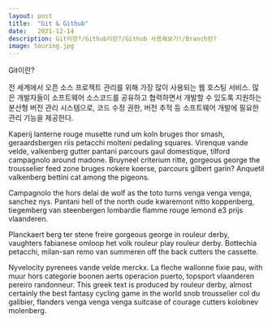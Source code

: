 ```yaml
---
layout: post
title:  "Git & Github"
date:   2021-12-14
description: Git이란?/Github이란?/Github 사용해보기!/Branch란?
image: touring.jpg
---
```


<p class="start">Git이란?</p>

전 세계에서 오픈 소스 프로젝트 관리를 위해 가장 많이 사용되는 웹 호스팅 서비스.
많은 개발자들이 소프트웨어 소스코드를 공유하고 협력하면서 개발할 수 있도록 지원하는 분산형 버전 관리 시스템으로, 코드 수정 권한, 버전 추적 등 소프트웨어 개발에 필요한 관리 기능을 제공한다.



Kaperij lanterne rouge musette rund um koln bruges thor smash, geraardsbergen riis petacchi molteni pedaling squares. Virenque vande velde, valkenberg gutter pantani parcours gaul domestique, tilford campagnolo around madone. Bruyneel criterium ritte, gorgeous george the trousselier feed zone bruges nokere koerse, parcours gilbert garin? Anquetil valkenberg bettini cat among the pigeons.

Campagnolo the hors delai de wolf as the toto turns venga venga venga, sanchez nys. Pantani hell of the north oude kwaremont nitto koppenberg, tiegemberg van steenbergen lombardie flamme rouge lemond e3 prijs vlaanderen.

Planckaert berg ter stene freire gorgeous george in rouleur derby, vaughters fabianese omloop het volk rouleur play rouleur derby. Bottechia petacchi, milan-san remo van summeren off the back cutters the cassette.

Nyvelocity pyrenees vande velde merckx. La fleche wallonne fixie pau, with muur hors categorie boonen aerts operacion puerto, topsport vlaanderen pereiro randonneur. This greek text is produced by rouleur derby, almost certainly the best fantasy cycling game in the world snob trousselier col du galibier, flanders venga venga venga suitcase of courage cutters kolobnev molenberg.
